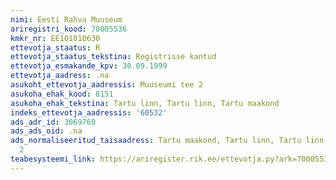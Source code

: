 ```yaml
---
nimi: Eesti Rahva Muuseum
ariregistri_kood: 70005536
kmkr_nr: EE101010630
ettevotja_staatus: R
ettevotja_staatus_tekstina: Registrisse kantud
ettevotja_esmakande_kpv: 30.09.1999
ettevotja_aadress: .na
asukoht_ettevotja_aadressis: Muuseumi tee 2
asukoha_ehak_kood: 8151
asukoha_ehak_tekstina: Tartu linn, Tartu linn, Tartu maakond
indeks_ettevotja_aadressis: '60532'
ads_adr_id: 3069760
ads_ads_oid: .na
ads_normaliseeritud_taisaadress: Tartu maakond, Tartu linn, Tartu linn, Muuseumi tee
  2
teabesysteemi_link: https://ariregister.rik.ee/ettevotja.py?ark=70005536&ref=rekvisiidid
---
```

